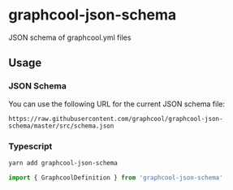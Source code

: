 # graphcool-json-schema
JSON schema of graphcool.yml files

## Usage

### JSON Schema

You can use the following URL for the current JSON schema file:

```
https://raw.githubusercontent.com/graphcool/graphcool-json-schema/master/src/schema.json
```

### Typescript

```sh
yarn add graphcool-json-schema
```

```ts
import { GraphcoolDefinition } from 'graphcool-json-schema'
```


